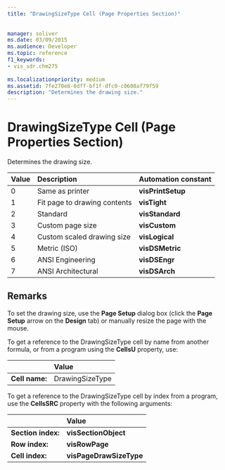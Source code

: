 ```yaml
---
title: "DrawingSizeType Cell (Page Properties Section)"
 
 
manager: soliver
ms.date: 03/09/2015
ms.audience: Developer
ms.topic: reference
f1_keywords:
- vis_sdr.chm275
 
ms.localizationpriority: medium
ms.assetid: 7fe270e8-0dff-bf1f-dfc0-c0608af79f59
description: "Determines the drawing size."
---
```


# DrawingSizeType Cell (Page Properties Section)

Determines the drawing size.
  
|**Value**|**Description**|**Automation constant**|
|:-----|:-----|:-----|
|0  <br/> |Same as printer  <br/> |**visPrintSetup** <br/> |
|1  <br/> |Fit page to drawing contents  <br/> |**visTight** <br/> |
|2  <br/> |Standard  <br/> |**visStandard** <br/> |
|3  <br/> |Custom page size  <br/> |**visCustom** <br/> |
|4  <br/> |Custom scaled drawing size  <br/> |**visLogical** <br/> |
|5  <br/> |Metric (ISO)  <br/> |**visDSMetric** <br/> |
|6  <br/> |ANSI Engineering  <br/> |**visDSEngr** <br/> |
|7  <br/> |ANSI Architectural  <br/> |**visDSArch** <br/> |
   
## Remarks

To set the drawing size, use the **Page Setup** dialog box (click the **Page Setup** arrow on the **Design** tab) or manually resize the page with the mouse. 
  
To get a reference to the DrawingSizeType cell by name from another formula, or from a program using the **CellsU** property, use: 
  
||Value |
|:-----|:-----|
|**Cell name:**  <br/> |DrawingSizeType  <br/> |
   
To get a reference to the DrawingSizeType cell by index from a program, use the **CellsSRC** property with the following arguments: 
  
||Value |
|:-----|:-----|
|**Section index:**  <br/> |**visSectionObject** <br/> |
|**Row index:**  <br/> |**visRowPage** <br/> |
|**Cell index:**  <br/> |**visPageDrawSizeType** <br/> |
   

